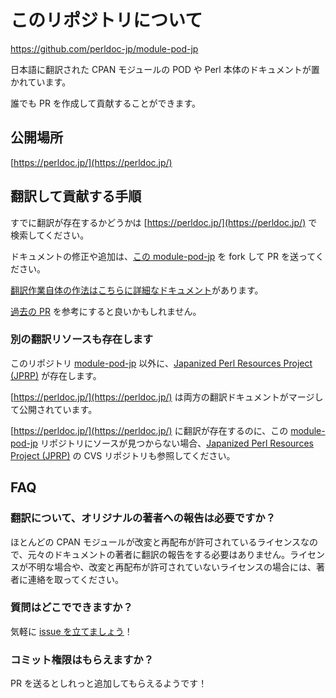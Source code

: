 # このリポジトリについて

<https://github.com/perldoc-jp/module-pod-jp>

日本語に翻訳された CPAN モジュールの POD や Perl 本体のドキュメントが置かれています。

誰でも PR を作成して貢献することができます。

## 公開場所

[https://perldoc.jp/](https://perldoc.jp/)

## 翻訳して貢献する手順

すでに翻訳が存在するかどうかは [https://perldoc.jp/](https://perldoc.jp/) で検索してください。

ドキュメントの修正や追加は、[この module-pod-jp](https://github.com/perldoc-jp/module-pod-jp) を fork して PR を送ってください。

[翻訳作業自体の作法はこちらに詳細なドキュメント](https://perldoc.jp/manners)があります。

[過去の PR](https://github.com/perldoc-jp/module-pod-jp/pulls?q=is%3Apr+is%3Aclosed) を参考にすると良いかもしれません。

### 別の翻訳リソースも存在します

このリポジトリ [module-pod-jp](https://github.com/perldoc-jp/module-pod-jp) 以外に、[Japanized Perl Resources Project (JPRP)](https://perldocjp.osdn.jp/) が存在します。

[https://perldoc.jp/](https://perldoc.jp/) は両方の翻訳ドキュメントがマージして公開されています。

[https://perldoc.jp/](https://perldoc.jp/) に翻訳が存在するのに、この [module-pod-jp](https://github.com/perldoc-jp/module-pod-jp) リポジトリにソースが見つからない場合、[Japanized Perl Resources Project (JPRP)](https://perldocjp.osdn.jp/) の CVS リポジトリも参照してください。

## FAQ

### 翻訳について、オリジナルの著者への報告は必要ですか？

ほとんどの CPAN モジュールが改変と再配布が許可されているライセンスなので、元々のドキュメントの著者に翻訳の報告をする必要はありません。ライセンスが不明な場合や、改変と再配布が許可されていないライセンスの場合には、著者に連絡を取ってください。

### 質問はどこでできますか？

気軽に [issue を立てましょう](https://github.com/jpa-perl/wg-perl-document/issues/new)！

### コミット権限はもらえますか？

PR を送るとしれっと追加してもらえるようです！
